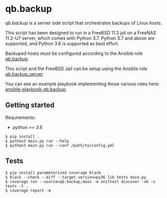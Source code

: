 # qb.backup

*qb.backup* is a server side script that orchestrates backups of Linux hosts.

This script has been designed to run in a FreeBSD 11.3 jail on a FreeNAS 11.2-U7
server, which comes with Python 3.7. Python 3.7 and above are supported, and
Python 3.6 is supported as best effort.

Backuped hosts must be configured according to the Ansible role
[qb.backup](https://github.com/quarkslab/ansible-playbook-qb.backup).

This script and the FreeBSD Jail can be setup using the Ansible role
[qb.backup_server](https://github.com/quarkslab/ansible-role-qb.backup_server).

You can see an example playbook implementing those various roles here:
[ansible-playbook-qb.backup](https://github.com/quarkslab/ansible-playbook-qb.backup).

## Getting started

Requirements:
- *python >= 3.6*

```console
$ pip install .
$ python3 main.py run --help
$ python3 main.py run --conf /path/to/config.yml
```

## Tests

```console
$ pip install parameterized coverage black
$ black --check --diff --target-version=py36 lib tests main.py
$ coverage run --source=qb.backup,main -m unittest discover -vb -s tests -t .
$ coverage report -m
```
